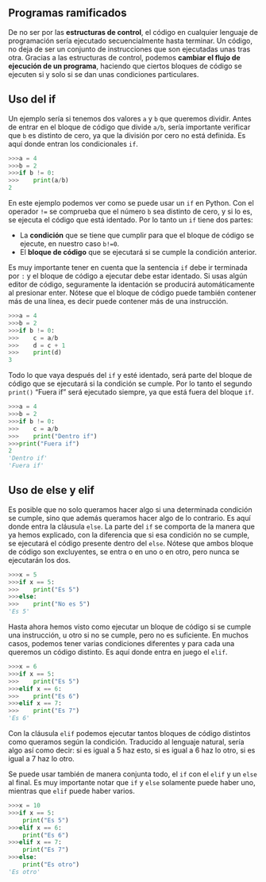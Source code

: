 ## Programas ramificados

De no ser por las **estructuras de control**, el código en cualquier lenguaje de programación sería ejecutado secuencialmente hasta terminar. Un código, no deja de ser un conjunto de instrucciones que son ejecutadas unas tras otra. Gracias a las estructuras de control, podemos **cambiar el flujo de ejecución de un programa**, haciendo que ciertos bloques de código se ejecuten si y solo si se dan unas condiciones particulares.

## Uso del if

Un ejemplo sería si tenemos dos valores `a` y `b` que queremos dividir. Antes de entrar en el bloque de código que divide `a/b`, sería importante verificar que `b` es distinto de cero, ya que la división por cero no está definida. Es aquí donde entran los condicionales `if`.

```python
>>>a = 4
>>>b = 2
>>>if b != 0:
>>>    print(a/b)
2
```

En este ejemplo podemos ver como se puede usar un `if` en Python. Con el operador `!=` se comprueba que el número `b` sea distinto de cero, y si lo es, se ejecuta el código que está identado. Por lo tanto un `if` tiene dos partes:

- La **condición** que se tiene que cumplir para que el bloque de código se ejecute, en nuestro caso `b!=0`.
- El **bloque de código** que se ejecutará si se cumple la condición anterior.

Es muy importante tener en cuenta que la sentencia `if` debe ir terminada por `:` y el bloque de código a ejecutar debe estar identado. Si usas algún editor de código, seguramente la identación se producirá automáticamente al presionar enter. Nótese que el bloque de código puede también contener más de una línea, es decir puede contener más de una instrucción.

```python
>>>a = 4
>>>b = 2
>>>if b != 0:
>>>    c = a/b
>>>    d = c + 1
>>>    print(d)
3
```

Todo lo que vaya después del `if` y esté identado, será parte del bloque de código que se ejecutará si la condición se cumple. Por lo tanto el segundo `print()` “Fuera if” será ejecutado siempre, ya que está fuera del bloque `if`.

```python
>>>a = 4
>>>b = 2
>>>if b != 0:
>>>    c = a/b
>>>    print("Dentro if")
>>>print("Fuera if")
2
'Dentro if'
'Fuera if'

```

## Uso de else y elif

Es posible que no solo queramos hacer algo si una determinada condición se cumple, sino que además queramos hacer algo de lo contrario. Es aquí donde entra la cláusula `else`. La parte del `if` se comporta de la manera que ya hemos explicado, con la diferencia que si esa condición no se cumple, se ejecutará el código presente dentro del `else`. Nótese que ambos bloque de código son excluyentes, se entra o en uno o en otro, pero nunca se ejecutarán los dos.

```python
>>>x = 5
>>>if x == 5:
>>>    print("Es 5")
>>>else:
>>>    print("No es 5")
'Es 5'
```

Hasta ahora hemos visto como ejecutar un bloque de código si se cumple una instrucción, u otro si no se cumple, pero no es suficiente. En muchos casos, podemos tener varias condiciones diferentes y para cada una queremos un código distinto. Es aquí donde entra en juego el `elif`.

```python
>>>x = 6
>>>if x == 5:
>>>    print("Es 5")
>>>elif x == 6:
>>>    print("Es 6")
>>>elif x == 7:
>>>    print("Es 7")
'Es 6'
```

Con la cláusula `elif` podemos ejecutar tantos bloques de código distintos como queramos según la condición. Traducido al lenguaje natural, sería algo así como decir: si es igual a 5 haz esto, si es igual a 6 haz lo otro, si es igual a 7 haz lo otro.

Se puede usar también de manera conjunta todo, el `if` con el `elif` y un `else` al final. Es muy importante notar que `if` y `else` solamente puede haber uno, mientras que `elif` puede haber varios.

```python
>>>x = 10
>>>if x == 5:
    print("Es 5")
>>>elif x == 6:
    print("Es 6")
>>>elif x == 7:
    print("Es 7")
>>>else:
    print("Es otro")
'Es otro'
```